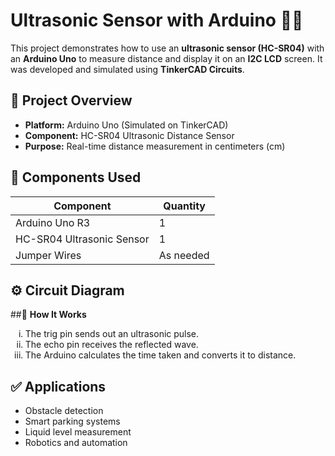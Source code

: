 # Ultrasonic Sensor with Arduino 🧠📏

This project demonstrates how to use an **ultrasonic sensor (HC-SR04)** with an **Arduino Uno** to measure distance and display it on an **I2C LCD** screen. It was developed and simulated using **TinkerCAD Circuits**.

## 📌 Project Overview

- **Platform:** Arduino Uno (Simulated on TinkerCAD)
- **Component:** HC-SR04 Ultrasonic Distance Sensor
- **Purpose:** Real-time distance measurement in centimeters (cm)

## 🔧 Components Used

| Component             | Quantity |
|-----------------------|----------|
| Arduino Uno R3        | 1        |
| HC-SR04 Ultrasonic Sensor | 1    |
| Jumper Wires          | As needed |

## ⚙️ Circuit Diagram
<a href="https://www.tinkercad.com/things/g3ARDLLDci6-ultrasonic-sensor-with-arduino"></a>

##🧠 <b>How It Works</b>

<ol type="i"><li>The trig pin sends out an ultrasonic pulse.</li>
<li>The echo pin receives the reflected wave.</li>
<li>The Arduino calculates the time taken and converts it to distance.</li></ol>

## ✅ Applications

<ul><li>Obstacle detection</li>
<li>Smart parking systems</li>
<li>Liquid level measurement</li>
<li>Robotics and automation</li>
